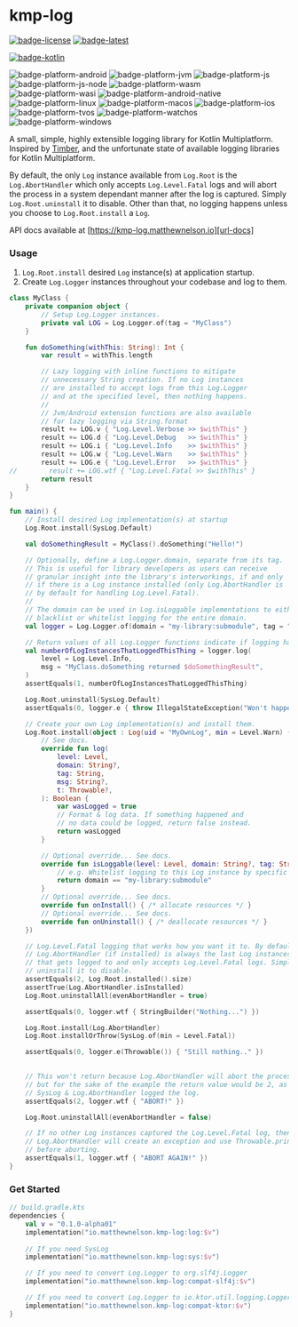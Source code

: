 # kmp-log
[![badge-license]][url-license]
[![badge-latest]][url-latest]

[![badge-kotlin]][url-kotlin]
<!-- TODO: Uncomment when :library:file is re-enabled
[![badge-coroutines]][url-coroutines]
[![badge-kmp-file]][url-kmp-file]
-->

![badge-platform-android]
![badge-platform-jvm]
![badge-platform-js]
![badge-platform-js-node]
![badge-platform-wasm]
![badge-platform-wasi]
![badge-platform-android-native]
![badge-platform-linux]
![badge-platform-macos]
![badge-platform-ios]
![badge-platform-tvos]
![badge-platform-watchos]
![badge-platform-windows]

A small, simple, highly extensible logging library for Kotlin Multiplatform. Inspired 
by [Timber][url-timber], and the unfortunate state of available logging libraries for 
Kotlin Multiplatform.

By default, the only `Log` instance available from `Log.Root` is the `Log.AbortHandler` 
which only accepts `Log.Level.Fatal` logs and will abort the process in a system dependant
manner after the log is captured. Simply `Log.Root.uninstall` it to disable. Other than
that, no logging happens unless you choose to `Log.Root.install` a `Log`.

API docs available at [https://kmp-log.matthewnelson.io][url-docs]

### Usage

1) `Log.Root.install` desired `Log` instance(s) at application startup.
2) Create `Log.Logger` instances throughout your codebase and log to them.

```kotlin
class MyClass {
    private companion object {
        // Setup Log.Logger instances.
        private val LOG = Log.Logger.of(tag = "MyClass")
    }

    fun doSomething(withThis: String): Int {
        var result = withThis.length

        // Lazy logging with inline functions to mitigate
        // unnecessary String creation. If no Log instances
        // are installed to accept logs from this Log.Logger
        // and at the specified level, then nothing happens.
        //
        // Jvm/Android extension functions are also available
        // for lazy logging via String.format
        result += LOG.v { "Log.Level.Verbose >> $withThis" }
        result += LOG.d { "Log.Level.Debug   >> $withThis" }
        result += LOG.i { "Log.Level.Info    >> $withThis" }
        result += LOG.w { "Log.Level.Warn    >> $withThis" }
        result += LOG.e { "Log.Level.Error   >> $withThis" }
//        result += LOG.wtf { "Log.Level.Fatal >> $withThis" }
        return result
    }
}

fun main() {
    // Install desired Log implementation(s) at startup
    Log.Root.install(SysLog.Default)

    val doSomethingResult = MyClass().doSomething("Hello!")

    // Optionally, define a Log.Logger.domain, separate from its tag.
    // This is useful for library developers as users can receive
    // granular insight into the library's interworkings, if and only
    // if there is a Log instance installed (only Log.AbortHandler is
    // by default for handling Log.Level.Fatal).
    //
    // The domain can be used in Log.isLoggable implementations to either
    // blacklist or whitelist logging for the entire domain.
    val logger = Log.Logger.of(domain = "my-library:submodule", tag = "Main")

    // Return values of all Log.Logger functions indicate if logging happened.
    val numberOfLogInstancesThatLoggedThisThing = logger.log(
        level = Log.Level.Info,
        msg = "MyClass.doSomething returned $doSomethingResult",
    )
    assertEquals(1, numberOfLogInstancesThatLoggedThisThing)

    Log.Root.uninstall(SysLog.Default)
    assertEquals(0, logger.e { throw IllegalStateException("Won't happen...") })

    // Create your own Log implementation(s) and install them.
    Log.Root.install(object : Log(uid = "MyOwnLog", min = Level.Warn) {
        // See docs.
        override fun log(
            level: Level,
            domain: String?,
            tag: String,
            msg: String?,
            t: Throwable?,
        ): Boolean {
            var wasLogged = true
            // Format & log data. If something happened and
            // no data could be logged, return false instead.
            return wasLogged
        }

        // Optional override... See docs.
        override fun isLoggable(level: Level, domain: String?, tag: String): Boolean {
            // e.g. Whitelist logging to this Log instance by specific domain
            return domain == "my-library:submodule"
        }
        // Optional override... See docs.
        override fun onInstall() { /* allocate resources */ }
        // Optional override... See docs.
        override fun onUninstall() { /* deallocate resources */ }
    })

    // Log.Level.Fatal logging that works how you want it to. By default,
    // Log.AbortHandler (if installed) is always the last Log instances
    // that gets logged to and only accepts Log.Level.Fatal logs. Simply
    // uninstall it to disable.
    assertEquals(2, Log.Root.installed().size)
    assertTrue(Log.AbortHandler.isInstalled)
    Log.Root.uninstallAll(evenAbortHandler = true)

    assertEquals(0, logger.wtf { StringBuilder("Nothing...") })

    Log.Root.install(Log.AbortHandler)
    Log.Root.installOrThrow(SysLog.of(min = Level.Fatal))

    assertEquals(0, logger.e(Throwable()) { "Still nothing.." })

    
    // This won't return because Log.AbortHandler will abort the process,
    // but for the sake of the example the return value would be 2, as
    // SysLog & Log.AbortHandler logged the log.
    assertEquals(2, logger.wtf { "ABORT!" })

    Log.Root.uninstallAll(evenAbortHandler = false)

    // If no other Log instances captured the Log.Level.Fatal log, then
    // Log.AbortHandler will create an exception and use Throwable.printStackTrace
    // before aborting.
    assertEquals(1, logger.wtf { "ABORT AGAIN!" })
}
```

### Get Started

<!-- TAG_VERSION -->

```kotlin
// build.gradle.kts
dependencies {
    val v = "0.1.0-alpha01"
    implementation("io.matthewnelson.kmp-log:log:$v")
    
    // If you need SysLog
    implementation("io.matthewnelson.kmp-log:sys:$v")

    // If you need to convert Log.Logger to org.slf4j.Logger
    implementation("io.matthewnelson.kmp-log:compat-slf4j:$v")

    // If you need to convert Log.Logger to io.ktor.util.logging.Logger
    implementation("io.matthewnelson.kmp-log:compat-ktor:$v")
}
```

<!-- TAG_VERSION -->
[badge-latest]: https://img.shields.io/badge/latest--release-0.1.0-alpha01-blue.svg?style=flat
[badge-license]: https://img.shields.io/badge/license-Apache%20License%202.0-blue.svg?style=flat

<!-- TAG_DEPENDENCIES -->
[badge-coroutines]: https://img.shields.io/badge/kotlinx.coroutines-1.10.2-blue.svg?logo=kotlin
[badge-kmp-file]: https://img.shields.io/badge/kmp--file-0.5.1--SNAPSHOT-blue.svg?style=flat
[badge-kotlin]: https://img.shields.io/badge/kotlin-2.2.20-blue.svg?logo=kotlin

<!-- TAG_PLATFORMS -->
[badge-platform-android]: http://img.shields.io/badge/-android-6EDB8D.svg?style=flat
[badge-platform-jvm]: http://img.shields.io/badge/-jvm-DB413D.svg?style=flat
[badge-platform-js]: http://img.shields.io/badge/-js-F8DB5D.svg?style=flat
[badge-platform-js-node]: https://img.shields.io/badge/-nodejs-68a063.svg?style=flat
[badge-platform-linux]: http://img.shields.io/badge/-linux-2D3F6C.svg?style=flat
[badge-platform-macos]: http://img.shields.io/badge/-macos-111111.svg?style=flat
[badge-platform-ios]: http://img.shields.io/badge/-ios-CDCDCD.svg?style=flat
[badge-platform-tvos]: http://img.shields.io/badge/-tvos-808080.svg?style=flat
[badge-platform-watchos]: http://img.shields.io/badge/-watchos-C0C0C0.svg?style=flat
[badge-platform-wasm]: https://img.shields.io/badge/-wasm-624FE8.svg?style=flat
[badge-platform-wasi]: https://img.shields.io/badge/-wasi-18a033.svg?style=flat
[badge-platform-windows]: http://img.shields.io/badge/-windows-4D76CD.svg?style=flat
[badge-platform-android-native]: http://img.shields.io/badge/-android--native-6EDB8D.svg?style=flat

[url-docs]: https://kmp-log.matthewnelson.io
[url-coroutines]: https://github.com/Kotlin/kotlinx.coroutines
[url-kmp-file]: https://github.com/05nelsonm/kmp-file
[url-kotlin]: https://kotlinlang.org
[url-latest]: https://github.com/05nelsonm/kmp-log/releases/latest
[url-license]: https://www.apache.org/licenses/LICENSE-2.0.txt
[url-timber]: https://github.com/JakeWharton/timber
